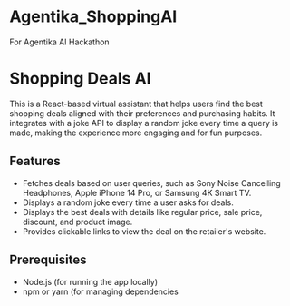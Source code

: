 # Agentika_ShoppingAI
For Agentika AI Hackathon

# Shopping Deals AI

This is a React-based virtual assistant that helps users find the best shopping deals aligned with their preferences and purchasing habits. It integrates with a joke API to display a random joke every time a query is made, making the experience more engaging and for fun purposes.

## Features

- Fetches deals based on user queries, such as Sony Noise Cancelling Headphones, Apple iPhone 14 Pro, or Samsung 4K Smart TV.
- Displays a random joke every time a user asks for deals.
- Displays the best deals with details like regular price, sale price, discount, and product image.
- Provides clickable links to view the deal on the retailer's website.

## Prerequisites

- Node.js (for running the app locally)
- npm or yarn (for managing dependencies

